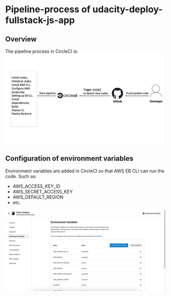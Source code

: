 # Pipeline-process of udacity-deploy-fullstack-js-app

## Overview

The pipeline process in CircleCI is:
![CircleCI pipeline](https://raw.githubusercontent.com/choiyounyeong/udacity-deploy-fullstack-js-app/master/docs/pipeline-process.png)

## Configuration of environment variables

Environment variables are added in CircleCI so that AWS EB CLI can run the code. Such as:
* AWS_ACCESS_KEY_ID
* AWS_SECRET_ACCESS_KEY
* AWS_DEFAULT_REGION
* etc.

![CircleCI environment variables](https://raw.githubusercontent.com/choiyounyeong/udacity-deploy-fullstack-js-app/master/docs/ciecleCI-env.png)